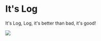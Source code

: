 It's Log
=======

It's Log, Log, it's better than bad, it's good!

![](https://i.imgflip.com/9pbz9.gif)